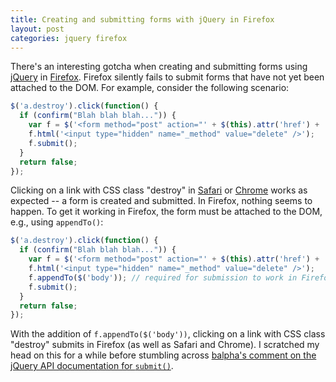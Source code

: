 ```yaml
---
title: Creating and submitting forms with jQuery in Firefox
layout: post
categories: jquery firefox
---
```


There's an interesting gotcha when creating and submitting forms using
[jQuery](http://jquery.com/) in
[Firefox](http://www.mozilla.org/firefox/). Firefox silently fails to
submit forms that have not yet been attached to the DOM. For example,
consider the following scenario:

```javascript
$('a.destroy').click(function() {
  if (confirm("Blah blah blah...")) {
    var f = $('<form method="post" action="' + $(this).attr('href') + '"></form>');
    f.html('<input type="hidden" name="_method" value="delete" />');
    f.submit();
  }
  return false;
});
```

Clicking on a link with CSS class "destroy" in
[Safari](http://www.apple.com/safari/) or
[Chrome](http://www.google.com/chrome/) works as expected -- a form is
created and submitted. In Firefox, nothing seems to happen. To get it
working in Firefox, the form must be attached to the DOM, e.g., using
<code>appendTo()</code>:

```javascript
$('a.destroy').click(function() {
  if (confirm("Blah blah blah...")) {
    var f = $('<form method="post" action="' + $(this).attr('href') + '"></form>');
    f.html('<input type="hidden" name="_method" value="delete" />');
    f.appendTo($('body')); // required for submission to work in Firefox
    f.submit();
  }
  return false;
});
```

With the addition of <code>f.appendTo($('body'))</code>, clicking on a
link with CSS class "destroy" submits in Firefox (as well as Safari and
Chrome). I scratched my head on this for a while before stumbling across
[balpha's comment on the jQuery API documentation for
<code>submit()</code>](http://api.jquery.com/submit/#comment-45454172).
